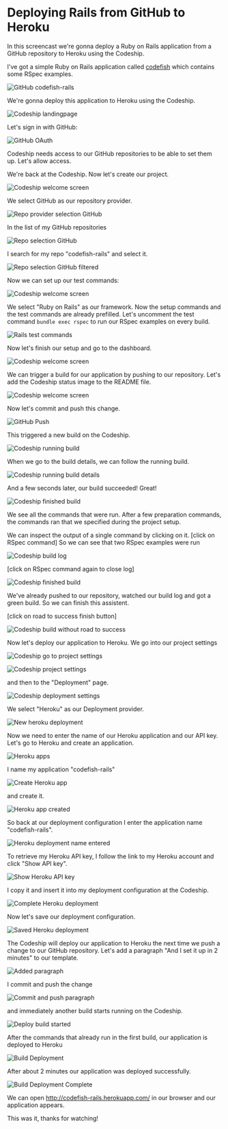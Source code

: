 Deploying Rails from GitHub to Heroku
======================

In this screencast we're gonna deploy a Ruby on Rails application from a GitHub repository to Heroku using the Codeship.

I've got a simple Ruby on Rails application called [codefish](https://github.com/codeship-tutorials/codefish-rails) which contains some RSpec examples.

![GitHub codefish-rails](../screenshots/codefish-rails.png)

We're gonna deploy this application to Heroku using the Codeship.

![Codeship landingpage](../../../screenshots/codeship-landingpage.png)

Let's sign in with GitHub:

![GitHub OAuth](../screenshots/oauth.png)

Codeship needs access to our GitHub repositories to be able to set them up. Let's allow access.

We're back at the Codeship. Now let's create our project.

![Codeship welcome screen](../../../screenshots/codeship-welcome.png)

We select GitHub as our repository provider.

![Repo provider selection GitHub](../screenshots/repo-provider-selection.png)

In the list of my GitHub repositories

![Repo selection GitHub](../screenshots/repo-selection.png)

I search for my repo "codefish-rails" and select it.

![Repo selection GitHub filtered](../screenshots/repo-selection-filtered.png)

Now we can set up our test commands:

![Codeship welcome screen](../../../screenshots/codeship-technology.png)

We select "Ruby on Rails" as our framework. Now the setup commands and the test commands are already prefilled. Let's uncomment the test command `bundle exec rspec` to run our RSpec examples on every build.

![Rails test commands](../screenshots/test-commands.png)

Now let's finish our setup and go to the dashboard.

![Codeship welcome screen](../../../screenshots/codeship-dashboard.png)

We can trigger a build for our application by pushing to our repository. Let's add the Codeship status image to the README file.

![Codeship welcome screen](../../screenshots/codeship-image.png)

Now let's commit and push this change.

![GitHub Push](../screenshots/push.png)

This triggered a new build on the Codeship.

![Codeship running build](../screenshots/first-build-running.png)

When we go to the build details, we can follow the running build.

![Codeship running build details](../screenshots/first-build-running-details.png)

And a few seconds later, our build succeeded! Great!

![Codeship finished build](../screenshots/first-build-finished.png)

We see all the commands that were run. After a few preparation commands, the commands ran that we specified during the project setup.

We can inspect the output of a single command by clicking on it.
[click on RSpec command]
So we can see that two RSpec examples were run

![Codeship build log](../screenshots/build-log.png)

[click on RSpec command again to close log]

![Codeship finished build](../screenshots/first-build-finished.png)

We've already pushed to our repository, watched our build log and got a green build. So we can finish this assistent.

[click on road to success finish button]

![Codeship build without road to success](../screenshots/build-without-road-to-success.png)

Now let's deploy our application to Heroku. We go into our project settings

![Codeship go to project settings](../screenshots/go-to-project-settings.png)

![Codeship project settings](../screenshots/project-settings.png)

and then to the "Deployment" page.

![Codeship deployment settings](../screenshots/deployment-settings.png)

We select "Heroku" as our Deployment provider.

![New heroku deployment](screenshots/new-heroku-deployment.png)

Now we need to enter the name of our Heroku application and our API key. Let's go to Heroku and create an application.

![Heroku apps](screenshots/heroku-apps.png)

I name my application "codefish-rails"

![Create Heroku app](screenshots/create-heroku-app.png)

and create it.

![Heroku app created](screenshots/heroku-app-created.png)

So back at our deployment configuration I enter the application name "codefish-rails".

![Heroku deployment name entered](screenshots/heroku-deployment-name.png)

To retrieve my Heroku API key, I follow the link to my Heroku account and click "Show API key".

![Show Heroku API key](screenshots/show-api-key.png)

I copy it and insert it into my deployment configuration at the Codeship.

![Complete Heroku deployment](screenshots/complete-heroku-deployment.png)

Now let's save our deployment configuration.

![Saved Heroku deployment](screenshots/saved-heroku-deployment.png)

The Codeship will deploy our application to Heroku the next time we push a change to our GitHub repository. Let's add a paragraph "And I set it up in 2 minutes" to our template.

![Added paragraph](../screenshots/added-paragraph.png)

I commit and push the change

![Commit and push paragraph](../screenshots/commit-and-push-paragraph.png)

and immediately another build starts running on the Codeship.

![Deploy build started](../screenshots/deploy-build-started.png)

After the commands that already run in the first build, our application is deployed to Heroku

![Build Deployment](screenshots/build-deployment.png)

After about 2 minutes our application was deployed successfully.

![Build Deployment Complete](screenshots/build-deployment-complete.png)

We can open http://codefish-rails.herokuapp.com/ in our browser and our application appears.

This was it, thanks for watching!
